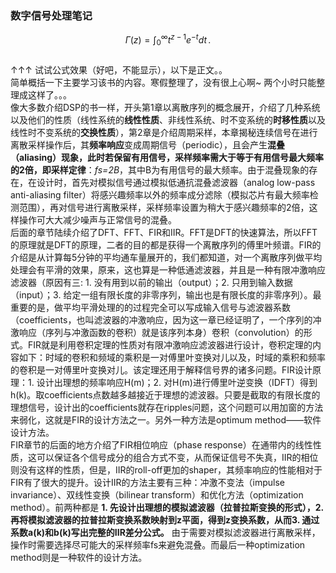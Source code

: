 ### 数字信号处理笔记    
$$\Gamma(z) = \int_0^\infty t^{z-1}e^{-t}dt\,.$$   
↑↑↑ 试试公式效果（好吧，不能显示），以下是正文。。   
简单概括一下主要学习该书的内容。寒假整理了，没有很上心啊~ 两个小时只能整理成这样了。。。    
像大多数介绍DSP的书一样，开头第1章以离散序列的概念展开，介绍了几种系统以及他们的性质（线性系统的**线性性质**、非线性系统、时不变系统的**时移性质**以及线性时不变系统的**交换性质**），第2章是介绍周期采样，本章揭秘连续信号在进行离散采样操作后，其**频率响应**变成周期信号（periodic），且会产生**混叠（aliasing）**现象，此时若保留有用信号，采样频率需大于等于有用信号最大频率的2倍，即**采样定律**：*fs=2B*，其中B为有用信号的最大频率。由于混叠现象的存在，在设计时，首先对模拟信号通过模拟低通抗混叠滤波器（analog low-pass anti-aliasing filter）将感兴趣频率以外的频率成分滤除（模拟芯片有最大频率检测范围），再对信号进行离散采样，采样频率设置为稍大于感兴趣频率的2倍，这样操作可大大减少噪声与正常信号的混叠。    
后面的章节陆续介绍了DFT、FFT、FIR和IIR。FFT是DFT的快速算法，所以FFT的原理就是DFT的原理，二者的目的都是获得一个离散序列的傅里叶频谱。FIR的介绍是从计算每5分钟的平均通车量展开的，我们都知道，对一个离散序列做平均处理会有平滑的效果，原来，这也算是一种低通滤波器，并且是一种有限冲激响应滤波器（原因有三: 1. 没有用到以前的输出（output）；2. 只用到输入数据（input）；3. 给定一组有限长度的非零序列，输出也是有限长度的非零序列）。最重要的是，做平均平滑处理的的过程完全可以写成输入信号与滤波器系数（coefficients，也叫滤波器的冲激响应，因为这一章已经证明了，一个序列的冲激响应（序列与冲激函数的卷积）就是该序列本身）卷积（convolution）的形式。FIR就是利用卷积定理的性质对有限冲激响应滤波器进行设计，卷积定理的内容如下：时域的卷积和频域的乘积是一对傅里叶变换对儿以及，时域的乘积和频率的卷积是一对傅里叶变换对儿。该定理还用于解释信号界的诸多问题。FIR设计原理：1. 设计出理想的频率响应H(m)；2. 对H(m)进行傅里叶逆变换（IDFT）得到h(k)。取coefficients点数越多越接近于理想的滤波器。只要是截取的有限长度的理想信号，设计出的coefficients就存在ripples问题，这个问题可以用加窗的方法来弱化，这就是FIR的设计方法之一。另外一种方法是optimum method——软件设计方法。    
FIR章节的后面的地方介绍了FIR相位响应（phase response）在通带内的线性性质，这可以保证各个信号成分的组合方式不变，从而保证信号不失真，IIR的相位则没有这样的性质，但是，IIR的roll-off更加的shaper，其频率响应的性能相对于FIR有了很大的提升。设计IIR的方法主要有三种：冲激不变法（impulse invariance）、双线性变换（bilinear transform）和优化方法（optimization method）。前两种都是 **1. 先设计出理想的模拟滤波器（拉普拉斯变换的形式），2. 再将模拟滤波器的拉普拉斯变换系数映射到z平面，得到z变换系数，从而3. 通过系数a(k)和b(k)写出完整的IIR差分公式。** 由于需要对模拟滤波器进行离散采样，操作时需要选择尽可能大的采样频率fs来避免混叠。而最后一种optimization method则是一种软件的设计方法。    

